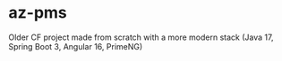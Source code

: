 # az-pms
Older CF project made from scratch with a more modern stack (Java 17, Spring Boot 3, Angular 16, PrimeNG)
